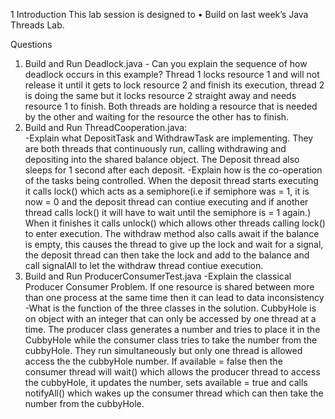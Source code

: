 1 Introduction
This lab session is designed to
• Build on last week’s Java Threads Lab. 

Questions
1. Build and Run Deadlock.java - Can you explain the sequence of how deadlock occurs in this example? 
    Thread 1 locks resource 1 and will not release it until it gets to lock resource 2 and finish its execution,
    thread 2 is doing the same but it locks resource 2 straight away and needs resource 1 to finish. Both threads are holding
    a resource that is needed by the other and waiting for the resource the other has to finish.
2. Build and Run ThreadCooperation.java:    
-Explain what DepositTask and WithdrawTask are implementing.
    They are both threads that continuously run, calling withdrawing and depositing into the shared balance object. The
    Deposit thread also sleeps for 1 second after each deposit.
-Explain how is the co-operation of the tasks being controlled. 
    When the deposit thread starts executing it calls lock() which acts as a semiphore(i.e if semiphore was = 1, it is now
    = 0 and the deposit thread can contiue executing and if another thread calls lock() it will have to wait until the semiphore is = 1 again.) When it finishes it calls unlock() which allows other threads calling lock() to enter execution.
    The withdraw method also calls await if the balance is empty, this causes the thread to give up the lock and wait for a signal, the deposit thread can then take the lock and add to the balance and call signalAll to let the withdraw thread contiue execution.
5. Build and Run ProducerConsumerTest.java
-Explain the classical Producer Consumer Problem.
    If one resource is shared between more than one process at the same time then it can lead to data inconsistency
-What is the function of the three classes in the solution.
    CubbyHole is on object with an integer that can only be accessed by one thread at a time. The producer class generates a number and tries to place it in the CubbyHole while the consumer class tries to take the number from the cubbyHole. They run simultaneously but only one thread is allowed access the the cubbyHole number. If available = false then the consumer thread will wait() which allows the producer thread to access the cubbyHole, it updates the number, sets available = true and calls notifyAll() which wakes up the consumer thread which can then take the number from the cubbyHole.
